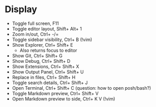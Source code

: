 # Display

* Toggle full screen, F11
* Toggle editor layout, Shift+ Alt+ 1
* Zoom in/out, Ctrl+ -/=
* Toggle sidebar visibility, Ctrl+ B (!vim)
* Show Explorer, Ctrl+ Shift+ E
    * Also returns focus to editor
* Show Git, Ctrl+ Shift+ G
* Show Debug, Ctrl+ Shift+ D
* Show Extensions, Ctrl+ Shift+ X
* Show Output Panel, Ctrl+ Shift+ U
* Replace in files, Ctrl+ Shift+ H
* Toggle search details, Ctrl+ Shift+ J
* Open Terminal, Ctrl+ Shift+ C (question: how to open posh/bash?)
* Toggle Markdown preview, Ctrl+ Shift+ V
* Open Markdown preview to side, Ctrl+ K V (!vim)
